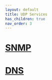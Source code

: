 ```yaml
---
layout: default
title: UDP Services
has_children: true
nav_order: 3
---
```

# <a href="SNMP">SNMP</a>
# <a href="DNS">DNS</a>
